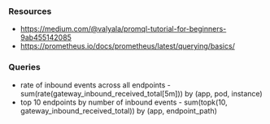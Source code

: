 ### Resources
- https://medium.com/@valyala/promql-tutorial-for-beginners-9ab455142085
- https://prometheus.io/docs/prometheus/latest/querying/basics/

### Queries
- rate of inbound events across all endpoints - sum(rate(gateway_inbound_received_total[5m])) by (app, pod, instance)
- top 10 endpoints by number of inbound events - sum(topk(10, gateway_inbound_received_total)) by (app, endpoint_path)

